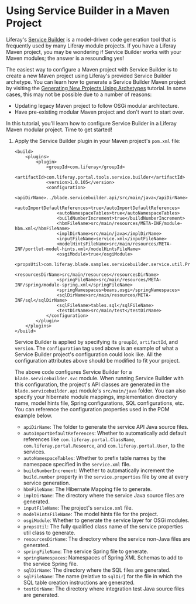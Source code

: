 # Using Service Builder in a Maven Project

Liferay's
[Service Builder](/develop/tutorials/-/knowledge_base/7-0/what-is-service-builder)
is a model-driven code generation tool that is frequently used by many Liferay
module projects. If you have a Liferay Maven project, you may be wondering if
Service Builder works with your Maven modules; the answer is a resounding yes!

The easiest way to configure a Maven project with Service Builder is to create a
new Maven project using Liferay's provided Service Builder archetype. You can
learn how to generate a Service Builder Maven project by visiting the
[Generating New Projects Using Archetypes](/develop/tutorials/-/knowledge_base/7-0/generating-new-projects-using-archetypes)
tutorial. In some cases, this may not be possible due to a number of reasons:

- Updating legacy Maven project to follow OSGi modular architecture.
- Have pre-existing modular Maven project and don't want to start over.

In this tutorial, you'll learn how to configure Service Builder in a Liferay
Maven modular project. Time to get started!

1.  Apply the Service Builder plugin in your Maven project's `pom.xml` file:

        <build>
            <plugins>
                <plugin>
                    <groupId>com.liferay</groupId>
                    <artifactId>com.liferay.portal.tools.service.builder</artifactId>
                    <version>1.0.105</version>
                    <configuration>
                        <apiDirName>../blade.servicebuilder.api/src/main/java</apiDirName>
                        <autoImportDefaultReferences>true</autoImportDefaultReferences>
                        <autoNamespaceTables>true</autoNamespaceTables>
                        <buildNumberIncrement>true</buildNumberIncrement>
                        <hbmFileName>src/main/resources/META-INF/module-hbm.xml</hbmFileName>
                        <implDirName>src/main/java</implDirName>
                        <inputFileName>service.xml</inputFileName>
                        <modelHintsFileName>src/main/resources/META-INF/portlet-model-hints.xml</modelHintsFileName>
                        <osgiModule>true</osgiModule>
                        <propsUtil>com.liferay.blade.samples.servicebuilder.service.util.PropsUtil</propsUtil>
                        <resourcesDirName>src/main/resources</resourcesDirName>
                        <springFileName>src/main/resources/META-INF/spring/module-spring.xml</springFileName>
                        <springNamespaces>beans,osgi</springNamespaces>
                        <sqlDirName>src/main/resources/META-INF/sql</sqlDirName>
                        <sqlFileName>tables.sql</sqlFileName>
                        <testDirName>src/main/test</testDirName>
                    </configuration>
                </plugin>
            </plugins>
        </build>

    Service Builder is applied by specifying its `groupId`, `artifactId`, and
    `version`. The `configuration` tag used above is an example of what a
    Service Builder project's configuration could look like. All the
    configuration attributes above should be modified to fit your project.

    The above code configures Service Builder for a `blade.servicebuilder.svc`
    module. When running Service Builder with this configuration, the project's
    API classes are generated in the `blade.servicebuilder.api` module's
    `src/main/java` folder. You can also specify your hibernate module mappings,
    implementation directory name, model hints file, Spring configurations, SQL
    configurations, etc. You can reference the configuration properties used in
    the POM example below.

    - `apiDirName`: The folder to generate the service API Java source files.
    - `autoImportDefaultReferences`: Whether to automatically add default
      references like `com.liferay.portal.ClassName`,
      `com.liferay.portal.Resource`, and `com.liferay.portal.User`, to the
      services.
    - `autoNamespaceTables`: Whether to prefix table names by the namespace
      specified in the `service.xml` file.
    - `buildNumberIncrement`: Whether to automatically increment the
      `build.number` property in the `service.properties` file by one at every
      service generation.
    - `hbmFileName`: The Hibernate Mapping file to generate.
    - `implDirName`: The directory where the service Java source files are
      generated.
    - `inputFileName`: The project's `service.xml` file.
    - `modelHintsFileName`: The model hints file for the project.
    - `osgiModule`: Whether to generate the service layer for OSGi modules.
    - `propsUtil`: The fully qualified class name of the service properties util
      class to generate.
    - `resourcesDirName`: The directory where the service non-Java files are
      generated.
    - `springFileName`: The service Spring file to generate.
    - `springNamespaces`: Namespaces of Spring XML Schemas to add to the service
      Spring file.
    - `sqlDirName`: The directory where the SQL files are generated.
    - `sqlFileName`: The name (relative to `sqlDir`) for the file in which the
      SQL table creation instructions are generated.
    - `testDirName`: The directory where integration test Java source files are
      generated.

    <!-- The above listing may be better for a Developer Reference section of
    configuring the Service Builder plugin.

    Visit the
    [Defining an Object-Relational Map with Service Builder](/develop/tutorials/-/knowledge_base/7-0/defining-an-object-relational-map-with-service-builder)
    tutorial for more information on defining a `service.xml` file to configure
    Service Builder.

2.  Apply the WSDD Builder plugin declaration directly after the Service Builder
    plugin declaration:

        <plugin>
            <groupId>com.liferay</groupId>
            <artifactId>com.liferay.portal.tools.wsdd.builder</artifactId>
            <version>1.0.3</version>
            <configuration>
                <inputFileName>service.xml</inputFileName>
                <outputDirName>src/main/java</outputDirName>
                <serverConfigFileName>src/main/resources/server-config.wsdd</serverConfigFileName>
            </configuration>
        </plugin>

    The WSDD Builder is necessary to generate your project's remote services.
    Visit the
    [Creating Remote Services](/develop/tutorials/-/knowledge_base/7-0/creating-remote-services)
    tutorial for more information on WSDD (Web Service Deployment Descriptor).
    Similar to the Service Builder configuration, the `service.xml` file is set
    to define your project's remote services. Also, the `outputDirName` defines
    where the `*_deploy.wsdd` and `*_undeploy.wsdd` files are generated. Make
    sure to define your
    [`server-config.wsdd` file](http://axis.apache.org/axis/java/reference.html#Global_Axis_Configuration),
    as well.

Terrific! You've successfully configured your Maven project to use Service
Builder by applying the `com.liferay.portal.tools.service.builder` and
`com.liferay.portal.tools.wsdd.builder` modules in your project's POM. To run
Service Builder, see the
[Running Service Builder and Understanding the Generated Code](/develop/tutorials/-/knowledge_base/7-0/running-service-builder-and-understanding-the-generated-code)
tutorial for instructions.
